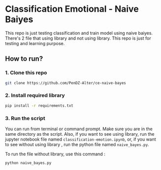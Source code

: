 # Classification Emotional - Naive Baiyes
This repo is just testing classification and train model using naive baiyes. There's 2 file that using library and not using library. This repo is just for testing and learning purpose.

## How to run?

### 1. Clone this repo
```bash
git clone https://github.com/PenDZ-Alter/ce-naive-bayes
```

### 2. Install required library
```bash
pip install -r requirements.txt
```

### 3. Run the script

You can run from terminal or command prompt. Make sure you are in the same directory as the script. Also, if you want to see using library, run the jupyter notebook file named `classification-emotion.ipynb`, or, if you want to see without using library , run the python file named `naive_bayes.py`.

To run the file without library, use this command : 

```bash
python naive_bayes.py
```